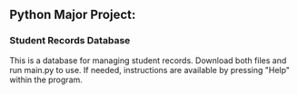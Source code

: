 ## Python Major Project:
### Student Records Database

This is a database for managing student records. Download both files and run main.py to use.
If needed, instructions are available by pressing "Help" within the program.
